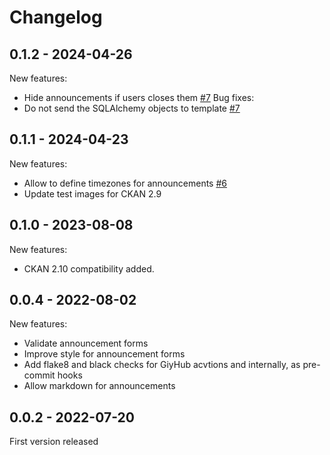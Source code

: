 # Changelog

## 0.1.2 - 2024-04-26

New features:
 - Hide announcements if users closes them [#7](https://github.com/okfn/ckanext-announcements/pull/7)
Bug fixes:
 - Do not send the SQLAlchemy objects to template [#7](https://github.com/okfn/ckanext-announcements/pull/7)

## 0.1.1 - 2024-04-23

New features:
 - Allow to define timezones for announcements [#6](https://github.com/okfn/ckanext-announcements/pull/6)
 - Update test images for CKAN 2.9

## 0.1.0 - 2023-08-08
New features:
 - CKAN 2.10 compatibility added.

## 0.0.4 - 2022-08-02
New features:
 - Validate announcement forms
 - Improve style for announcement forms
 - Add flake8 and black checks for GiyHub acvtions and internally, as pre-commit hooks
 - Allow markdown for announcements

## 0.0.2 - 2022-07-20
First version released
